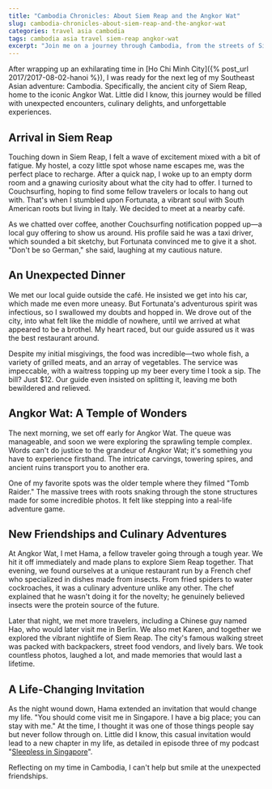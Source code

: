 ```yaml
---
title: "Cambodia Chronicles: About Siem Reap and the Angkor Wat"
slug: cambodia-chronicles-about-siem-reap-and-the-angkor-wat
categories: travel asia cambodia
tags: cambodia asia travel siem-reap angkor-wat
excerpt: "Join me on a journey through Cambodia, from the streets of Siem Reap to the ancient temples of Angkor Wat. Discover hidden gems, local food, and unexpected friendships along the way."
---
```


After wrapping up an exhilarating time in [Ho Chi Minh City]({% post_url 2017/2017-08-02-hanoi %}), I was ready for the next leg of my Southeast Asian adventure: Cambodia. Specifically, the ancient city of Siem Reap, home to the iconic Angkor Wat. Little did I know, this journey would be filled with unexpected encounters, culinary delights, and unforgettable experiences.

## Arrival in Siem Reap

Touching down in Siem Reap, I felt a wave of excitement mixed with a bit of fatigue. My hostel, a cozy little spot whose name escapes me, was the perfect place to recharge. After a quick nap, I woke up to an empty dorm room and a gnawing curiosity about what the city had to offer. I turned to Couchsurfing, hoping to find some fellow travelers or locals to hang out with. That's when I stumbled upon Fortunata, a vibrant soul with South American roots but living in Italy. We decided to meet at a nearby café.

As we chatted over coffee, another Couchsurfing notification popped up—a local guy offering to show us around. His profile said he was a taxi driver, which sounded a bit sketchy, but Fortunata convinced me to give it a shot. "Don't be so German," she said, laughing at my cautious nature.

## An Unexpected Dinner

We met our local guide outside the café. He insisted we get into his car, which made me even more uneasy. But Fortunata's adventurous spirit was infectious, so I swallowed my doubts and hopped in. We drove out of the city, into what felt like the middle of nowhere, until we arrived at what appeared to be a brothel. My heart raced, but our guide assured us it was the best restaurant around.

Despite my initial misgivings, the food was incredible—two whole fish, a variety of grilled meats, and an array of vegetables. The service was impeccable, with a waitress topping up my beer every time I took a sip. The bill? Just $12. Our guide even insisted on splitting it, leaving me both bewildered and relieved.

## Angkor Wat: A Temple of Wonders

The next morning, we set off early for Angkor Wat. The queue was manageable, and soon we were exploring the sprawling temple complex. Words can't do justice to the grandeur of Angkor Wat; it's something you have to experience firsthand. The intricate carvings, towering spires, and ancient ruins transport you to another era.

One of my favorite spots was the older temple where they filmed "Tomb Raider." The massive trees with roots snaking through the stone structures made for some incredible photos. It felt like stepping into a real-life adventure game.

## New Friendships and Culinary Adventures

At Angkor Wat, I met Hama, a fellow traveler going through a tough year. We hit it off immediately and made plans to explore Siem Reap together. That evening, we found ourselves at a unique restaurant run by a French chef who specialized in dishes made from insects. From fried spiders to water cockroaches, it was a culinary adventure unlike any other. The chef explained that he wasn't doing it for the novelty; he genuinely believed insects were the protein source of the future.

Later that night, we met more travelers, including a Chinese guy named Hao, who would later visit me in Berlin. We also met Karen, and together we explored the vibrant nightlife of Siem Reap. The city's famous walking street was packed with backpackers, street food vendors, and lively bars. We took countless photos, laughed a lot, and made memories that would last a lifetime.

## A Life-Changing Invitation

As the night wound down, Hama extended an invitation that would change my life. "You should come visit me in Singapore. I have a big place; you can stay with me." At the time, I thought it was one of those things people say but never follow through on. Little did I know, this casual invitation would lead to a new chapter in my life, as detailed in episode three of my podcast "[Sleepless in Singapore](https://www.sleepless.sg/)".

Reflecting on my time in Cambodia, I can't help but smile at the unexpected friendships.
